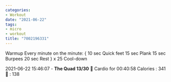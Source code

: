 ```yaml
---
categories:
- Workout
date: "2021-06-22"
tags:
- micro
- workout
title: "7002196331"
---
```


Warmup Every minute on the minute: { 10 sec Quick feet 15 sec Plank 15 sec Burpees 20 sec Rest } x 25 Cool-down

2021-06-22 15:46:07 - **The Quad 13/30** 🤸 Cardio for 00:40:58 Calories : 341 💓 : 138
